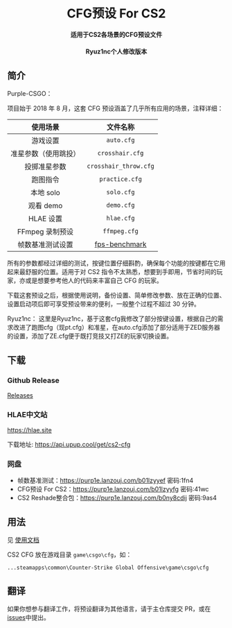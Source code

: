 <h1 align="center">CFG预设 For CS2</h1>
<h4 align="center">适用于CS2各场景的CFG预设文件</h3>
<h4 align="center">Ryuz1nc个人修改版本</h3>

<div align="center">

</div>

## 简介

Purple-CSGO：

项目始于 2018 年 8 月，这套 CFG 预设涵盖了几乎所有应用的场景，注释详细：

|       使用场景       |       文件名称        |
| :------------------: | :-------------------: |
|       游戏设置       |      `auto.cfg`       |
| 准星参数（使用跳投） |    `crosshair.cfg`    |
|     投掷准星参数     | `crosshair_throw.cfg` |
|       跑图指令       |    `practice.cfg`     |
|      本地 solo       |      `solo.cfg`       |
|      观看 demo       |      `demo.cfg`       |
|      HLAE 设置       |      `hlae.cfg`       |
|   FFmpeg 录制预设    |     `ffmpeg.cfg`      |
|   帧数基准测试设置   |     [fps-benchmark](https://github.com/Purple-CSGO/cs2-fps-benchmark)      |

所有的参数都经过详细的测试，按键位置仔细斟酌，确保每个功能的按键都在它用起来最舒服的位置。适用于对 CS2 指令不太熟悉，想要到手即用，节省时间的玩家，亦或是想要参考他人的代码来丰富自己 CFG 的玩家。

下载这套预设之后，根据使用说明，备份设置、简单修改参数、放在正确的位置、设置启动项后即可享受预设带来的便利，一般整个过程不超过 30 分钟。

Ryuz1nc：
这里是Ryuz1nc，基于这套cfg我修改了部分按键设置，根据自己的需求改进了跑图cfg（现pt.cfg）和准星，在auto.cfg添加了部分适用于ZED服务器的设置，添加了ZE.cfg便于既打竞技又打ZE的玩家切换设置。

## 下载

### Github Release

[Releases](https://github.com/Purple-CSGO/CS2-Config-Presets/releases)


### HLAE中文站

https://hlae.site

下载地址: https://api.upup.cool/get/cs2-cfg

### 网盘

- 帧数基准测试：https://purp1e.lanzouj.com/b01lzyyef 密码:1fn4
- CFG预设 For CS2：https://purp1e.lanzouj.com/b01lzyyfg 密码:41wc
- CS2 Reshade整合包：https://purp1e.lanzouj.com/b0ny8cdij 密码:9as4


## 用法

见 [使用文档](https://cfg.upup.cool/v2/)

CS2 CFG 放在游戏目录 `game\csgo\cfg`，如：

```
...steamapps\common\Counter-Strike Global Offensive\game\csgo\cfg
```

## 翻译

如果你想参与翻译工作，将预设翻译为其他语言，请于主仓库提交 PR，或在[issues](https://github.com/Purple-CSGO/CS2-Config-Presets/issues)中提出。
